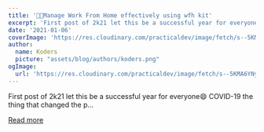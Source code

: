 ```yaml
---
title: '🚀🚀Manage Work From Home effectively using wfh kit'
excerpt: 'First post of 2k21 let this be a successful year for everyone😄  COVID-19 the thing that changed the p...'
date: '2021-01-06'
coverImage: 'https://res.cloudinary.com/practicaldev/image/fetch/s--5KMA6YNy--/c_imagga_scale,f_auto,fl_progressive,h_420,q_auto,w_1000/https://dev-to-uploads.s3.amazonaws.com/i/eiuafqy77xyph2qy1q0t.png'
author:
  name: Koders
  picture: "assets/blog/authors/koders.png"
ogImage:
  url: 'https://res.cloudinary.com/practicaldev/image/fetch/s--5KMA6YNy--/c_imagga_scale,f_auto,fl_progressive,h_420,q_auto,w_1000/https://dev-to-uploads.s3.amazonaws.com/i/eiuafqy77xyph2qy1q0t.png'
---
```


First post of 2k21 let this be a successful year for everyone😄  COVID-19 the thing that changed the p...

[Read more](https://dev.to/karthick3018/manage-work-from-home-effectively-using-wfh-kit-6bc)
